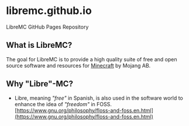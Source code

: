 # libremc.github.io
LibreMC GitHub Pages Repository

## What is LibreMC?
The goal for LibreMC is to provide a high quality suite of free and open source software and resources for [Minecraft](https://minecraft./) by Mojang AB.

## Why "Libre"-MC?
- Libre, meaning *"free"* in Spanish, is also used in the software world to enhance the idea of *"freedom"* in FOSS. [https://www.gnu.org/philosophy/floss-and-foss.en.html](https://www.gnu.org/philosophy/floss-and-foss.en.html)
